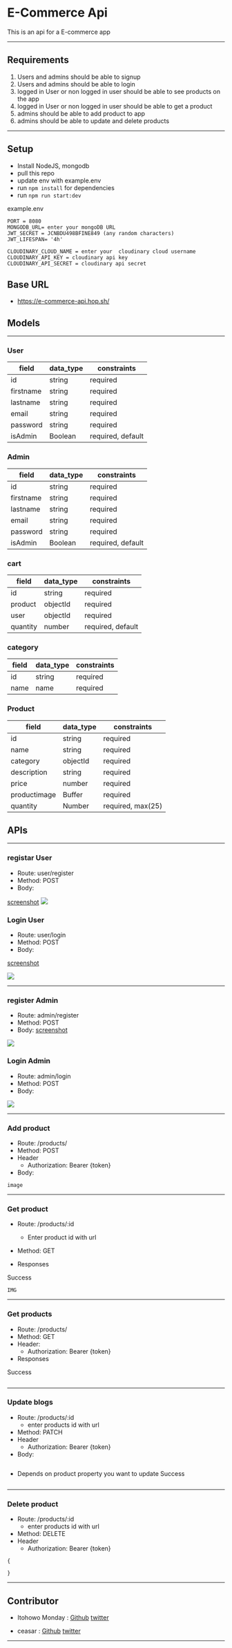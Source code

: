 # E-Commerce Api
This is an api for a E-commerce app

---

## Requirements
1. Users and admins should be able to signup 
2. Users and admins should be able to login
3.  logged in User or non logged in user should be able to see products on the app
4. logged in User or non logged in user should be able to get a product
5. admins should be able to add product to app
6. admins should be able to update and delete products


---


## Setup
- Install NodeJS, mongodb
- pull this repo
- update env with example.env
- run `npm install` for dependencies
- run `npm run start:dev`

example.env 
```
PORT = 8080
MONGODB_URL= enter your mongoDB URL
JWT_SECRET = JCNBDU498BFINE849 (any random characters)
JWT_LIFESPAN= '4h' 

CLOUDINARY_CLOUD_NAME = enter your  cloudinary cloud username
CLOUDINARY_API_KEY = cloudinary api key
CLOUDINARY_API_SECRET = cloudinary api secret
```

## Base URL
- https://e-commerce-api.hop.sh/   


## Models
---

### User
| field  |  data_type | constraints  |
|---|---|---|
|  id |  string |  required |
|  firstname | string  |  required|
|  lastname  |  string |  required  |
|  email     | string  |  required |
|  password |   string |  required  |
|  isAdmin |   Boolean |  required, default  |

### Admin
| field  |  data_type | constraints  |
|---|---|---|
|  id |  string |  required |
|  firstname | string  |  required|
|  lastname  |  string |  required  |
|  email     | string  |  required |
|  password |   string |  required  |
|  isAdmin |   Boolean |  required, default  |



### cart
| field  |  data_type | constraints  |
|---|---|---|
|  id |  string |  required |
|  product |  objectId |  required |
|  user |  objectId |  required |
|  quantity  |  number |  required, default  |


### category 
| field  |  data_type | constraints  |
|---|---|---|
|  id |  string |  required |
|  name |  name |  required |

### Product
| field  |  data_type | constraints  |
|---|---|---|
|  id |  string |  required |
|  name | string  |  required|
|  category  |  objectId |  required  |
|  description     | string  |  required |
|  price |   number |  required  |
|  productimage |   Buffer |  required  |
|  quantity |   Number |  required, max(25)  |

## APIs
---

### registar User

- Route: user/register
- Method: POST
- Body: 

[screenshot](https://res.cloudinary.com/dtof4ew2t/image/upload/v1675283872/e-commerce/userregister_dmoahu.jpg)
<img src = "https://res.cloudinary.com/dtof4ew2t/image/upload/v1675283872/e-commerce/userregister_dmoahu.jpg" />

### Login User

- Route: user/login
- Method: POST
- Body: 

[screenshot](https://res.cloudinary.com/dtof4ew2t/image/upload/v1675283864/e-commerce/userlogin_wtiims.jpg)

<img src = "https://res.cloudinary.com/dtof4ew2t/image/upload/v1675283864/e-commerce/userlogin_wtiims.jpg" />

---

### register Admin

- Route: admin/register
- Method: POST
- Body: 
[screenshot](https://res.cloudinary.com/dtof4ew2t/image/upload/v1675283837/e-commerce/adminReg_briaqm.jpg)

<img src = "https://res.cloudinary.com/dtof4ew2t/image/upload/v1675283837/e-commerce/adminReg_briaqm.jpg" />


### Login Admin

- Route: admin/login
- Method: POST
- Body: 

<img src = "https://res.cloudinary.com/dtof4ew2t/image/upload/v1675283872/e-commerce/adminlogin_pcxxiw.jpg" />

---
### Add product

- Route: /products/
- Method: POST
- Header
    - Authorization: Bearer {token}
- Body: 
```
image

```
---

### Get product

- Route: /products/:id
    - Enter product id with url
- Method: GET

- Responses

Success

```
IMG
```
---

### Get products

- Route: /products/
- Method: GET
- Header:
    - Authorization: Bearer {token}
- Responses

Success
```

```
---
### Update blogs

- Route: /products/:id
    - enter products id with url
- Method: PATCH
- Header
    - Authorization: Bearer {token}
- Body: 
```

```
- Depends on product property you want to update
Success
```

```
---

### Delete product

- Route: /products/:id
    -  enter products id with url
- Method: DELETE
- Header
    - Authorization: Bearer {token}

```
{

}
```

---


## Contributor
- Itohowo Monday :
[Github](https://github.com/techrook)
[twitter](https://twitter.com/Itohowo23)

- ceasar : 
[Github](https://github.com/caesarkutaa)
[twitter](https://twitter.com/Caesarkuta)
---





